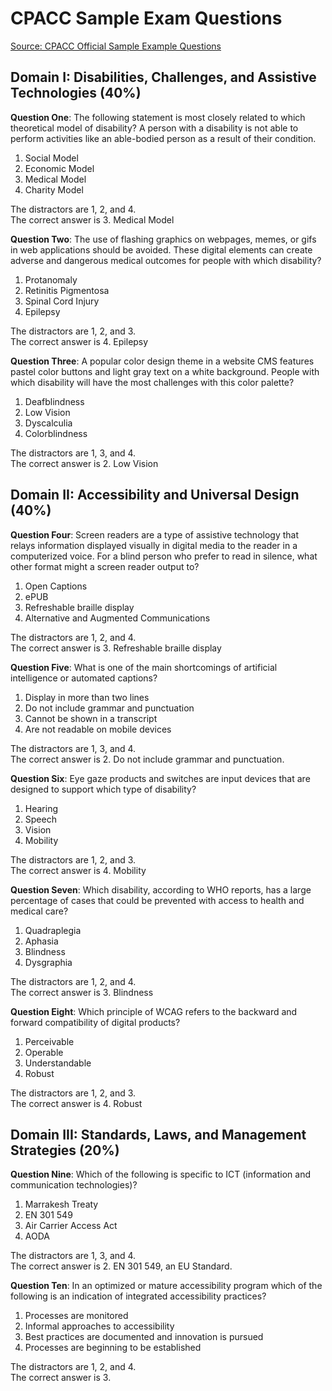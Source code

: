# CPACC Sample Exam Questions

[Source: CPACC Official Sample Example Questions](https://www.accessibilityassociation.org/s/cpacc-sample-exam-questions)

## Domain I: Disabilities, Challenges, and Assistive Technologies (40%)

**Question One**: The following statement is most closely related to which theoretical model of disability? A person with a disability is not able to perform activities like an able-bodied person as a result of their condition.

1. Social Model
2. Economic Model
3. Medical Model
4. Charity Model

The distractors are 1, 2, and 4.  
The correct answer is 3. Medical Model

**Question Two**: The use of flashing graphics on webpages, memes, or gifs in web applications should be avoided. These digital elements can create adverse and dangerous medical outcomes for people with which disability?

1. Protanomaly
2. Retinitis Pigmentosa
3. Spinal Cord Injury
4. Epilepsy

The distractors are 1, 2, and 3.  
The correct answer is 4. Epilepsy

**Question Three**: A popular color design theme in a website CMS features pastel color buttons and light gray text on a white background. People with which disability will have the most challenges with this color palette?

1. Deafblindness
2. Low Vision
3. Dyscalculia
4. Colorblindness

The distractors are 1, 3, and 4.  
The correct answer is 2. Low Vision

## Domain II: Accessibility and Universal Design (40%)

**Question Four**: Screen readers are a type of assistive technology that relays information displayed visually in digital media to the reader in a computerized voice. For a blind person who prefer to read in silence, what other format might a screen reader output to?

1. Open Captions
2. ePUB
3. Refreshable braille display
4. Alternative and Augmented Communications

The distractors are 1, 2, and 4.  
The correct answer is 3. Refreshable braille display

**Question Five**: What is one of the main shortcomings of artificial intelligence or automated captions?

1. Display in more than two lines
2. Do not include grammar and punctuation
3. Cannot be shown in a transcript
4. Are not readable on mobile devices

The distractors are 1, 3, and 4.  
The correct answer is 2. Do not include grammar and punctuation.

**Question Six**: Eye gaze products and switches are input devices that are designed to support which type of disability?

1. Hearing
2. Speech
3. Vision
4. Mobility

The distractors are 1, 2, and 3.  
The correct answer is 4. Mobility

**Question Seven**: Which disability, according to WHO reports, has a large percentage of cases that could be prevented with access to health and medical care?

1. Quadraplegia
2. Aphasia
3. Blindness
4. Dysgraphia

The distractors are 1, 2, and 4.  
The correct answer is 3. Blindness

**Question Eight**: Which principle of WCAG refers to the backward and forward compatibility of digital products?

1. Perceivable
2. Operable
3. Understandable
4. Robust

The distractors are 1, 2, and 3.  
The correct answer is 4. Robust

## Domain III: Standards, Laws, and Management Strategies (20%)

**Question Nine**: Which of the following is specific to ICT (information and communication technologies)?

1. Marrakesh Treaty
2. EN 301 549
3. Air Carrier Access Act
4. AODA

The distractors are 1, 3, and 4.  
The correct answer is 2. EN 301 549, an EU Standard.

**Question Ten**: In an optimized or mature accessibility program which of the following is an indication of integrated accessibility practices?

1. Processes are monitored
2. Informal approaches to accessibility
3. Best practices are documented and innovation is pursued
4. Processes are beginning to be established

The distractors are 1, 2, and 4.  
The correct answer is 3.
